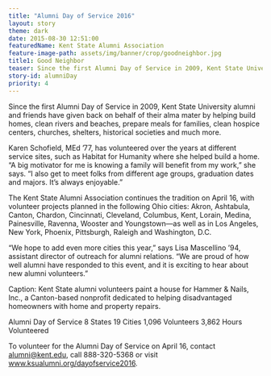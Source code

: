 ```yaml
---
title: "Alumni Day of Service 2016"
layout: story
theme: dark
date: 2015-08-30 12:51:00
featuredName: Kent State Alumni Association
feature-image-path: assets/img/banner/crop/goodneighbor.jpg
title1: Good Neighbor
teaser: Since the first Alumni Day of Service in 2009, Kent State University alumni and friends have given back on behalf of their alma mater by helping build homes, clean rivers and beaches, prepare meals for families, clean hospice centers, churches, shelters, historical societies and much more.
story-id: alumniDay
priority: 4
---
```

Since the first Alumni Day of Service in 2009, Kent State University alumni and friends have given back on behalf of their alma mater by helping build homes, clean rivers and beaches, prepare meals for families, clean hospice centers, churches, shelters, historical societies and much more.

Karen Schofield, MEd ’77, has volunteered over the years at different service sites, such as Habitat for Humanity where she helped build a home. “A big motivator for me is knowing a family will benefit from my work,” she says. “I also get to meet folks from different age groups, graduation dates and majors. It’s always enjoyable.”

The Kent State Alumni Association continues the tradition on April 16, with volunteer projects planned in the following Ohio cities: Akron, Ashtabula, Canton, Chardon, Cincinnati, Cleveland, Columbus, Kent, Lorain, Medina, Painesville, Ravenna, Wooster and Youngstown—as well as in Los Angeles, New York, Phoenix, Pittsburgh, Raleigh and Washington, D.C. 

“We hope to add even more cities this year,” says Lisa Mascellino ’94, assistant director of outreach for alumni relations. “We are proud of how well alumni have responded to this event, and it is exciting to hear about new alumni volunteers.”

Caption: Kent State alumni volunteers paint a house for Hammer & Nails, Inc., a Canton-based nonprofit dedicated to helping disadvantaged homeowners with home and property repairs.

Alumni Day of Service
8 States
19 Cities
1,096 Volunteers
3,862 Hours Volunteered

To volunteer for the Alumni Day of Service on April 16, contact alumni@kent.edu, call 888-320-5368 or visit www.ksualumni.org/dayofservice2016.
